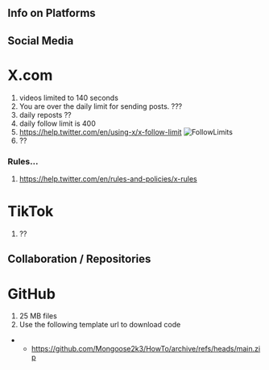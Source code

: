 ## Info on Platforms

## Social Media
# X.com
1. videos limited to 140 seconds
2. You are over the daily limit for sending posts. ???
3. daily reposts ??
4. daily follow limit is 400
5. https://help.twitter.com/en/using-x/x-follow-limit  ![FollowLimits](https://github.com/Mongoose2k3/Platforms/assets/151067484/0c0dce40-0455-4986-856d-46be0f3fc4b4)
6.  ??

### Rules...
   1. https://help.twitter.com/en/rules-and-policies/x-rules


# TikTok
1. ??

## Collaboration / Repositories
# GitHub
1. 25 MB files
2. Use the following template url to download code
  * * https://github.com/Mongoose2k3/HowTo/archive/refs/heads/main.zip
